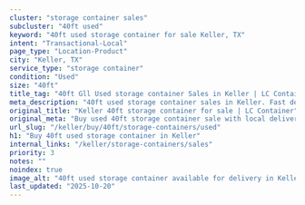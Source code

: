 ```yaml
---
cluster: "storage container sales"
subcluster: "40ft used"
keyword: "40ft used storage container for sale Keller, TX"
intent: "Transactional-Local"
page_type: "Location-Product"
city: "Keller, TX"
service_type: "storage container"
condition: "Used"
size: "40ft"
title_tag: "40ft Gll Used storage container Sales in Keller | LC Container"
meta_description: "40ft used storage container sales in Keller. Fast delivery, competitive pricing. Serving storage containers area. Quote ID: OR7. Call (214) 524-4168 for your free quote today."
original_title: "Keller 40ft storage container for sale | LC Container"
original_meta: "Buy used 40ft storage container sale with local delivery in Keller, TX. LC Container — local Since 2003. Request a fast quote today."
url_slug: "/keller/buy/40ft/storage-containers/used"
h1: "Buy 40ft used storage container in Keller"
internal_links: "/keller/storage-containers/sales"
priority: 3
notes: ""
noindex: true
image_alt: "40ft used storage container available for delivery in Keller"
last_updated: "2025-10-20"
---
```


<!-- TODO: Add unique city/inventory copy, images, and internal links here. -->
